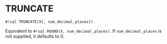# TRUNCATE


`#!sql TRUNCATE(X[, num_decimal_places])`

Equivalent to `#!sql ROUND(X, num_decimal_places)`. If `num_decimal_places`
is not supplied, it defaults to 0.


